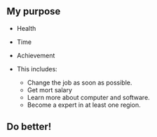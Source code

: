 ## My purpose

* Health
* Time
* Achievement

* This includes:
  
    * Change the job as soon as possible.
    * Get mort salary
    * Learn more about computer and software.
    * Become a expert in at least one region.
    
## Do better!
